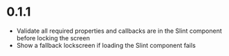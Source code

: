 
# 0.1.1
- Validate all required properties and callbacks are in the Slint component before locking the screen
- Show a fallback lockscreen if loading the Slint component fails